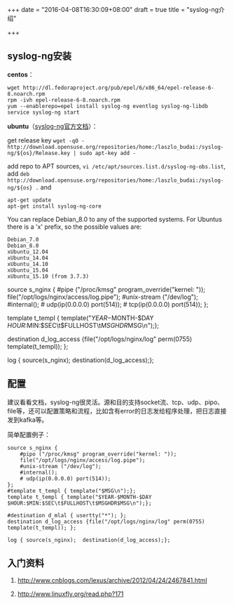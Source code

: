 +++
date = "2016-04-08T16:30:09+08:00"
draft = true
title = "syslog-ng介绍"

+++
## syslog-ng安装

**centos**：

	wget http://dl.fedoraproject.org/pub/epel/6/x86_64/epel-release-6-8.noarch.rpm
	rpm -ivh epel-release-6-8.noarch.rpm
	yum --enablerepo=epel install syslog-ng eventlog syslog-ng-libdb
	service syslog-ng start

**ubuntu**（[syslog-ng官方文档](https://syslog-ng.gitbooks.io/getting-started/content/chapters/chapter_0/section_1.html)）：


get release key
    `wget -qO -  http://download.opensuse.org/repositories/home:/laszlo_budai:/syslog-ng/${os}/Release.key | sudo apt-key add -`

add repo to APT sources, `vi /etc/apt/sources.list.d/syslog-ng-obs.list`, add
    `deb  http://download.opensuse.org/repositories/home:/laszlo_budai:/syslog-ng/${os} .`
and

    apt-get update
    apt-get install syslog-ng-core

You can replace Debian_8.0 to any of the supported systems. For Ubuntus there is a 'x' prefix, so the possible values are:

    Debian_7.0
    Debian_8.0
    xUbuntu_12.04
    xUbuntu_14.04
    xUbuntu_14.10
    xUbuntu_15.04
    xUbuntu_15.10 (from 3.7.3)


source s_nginx {
        #pipe ("/proc/kmsg" program_override("kernel: "));
        file("/opt/logs/nginx/access/log.pipe");
        #unix-stream ("/dev/log");
        #internal();
        # udp(ip(0.0.0.0) port(514));
        # tcp(ip(0.0.0.0) port(514));
};

template t_templ { template("$YEAR-$MONTH-$DAY $HOUR:$MIN:$SEC\t$FULLHOST\t$MSGHDR$MSG\n");};

destination d_log_access {file("/opt/logs/nginx/log" perm(0755) template(t_templ)); };

log { source(s_nginx);  destination(d_log_access);};

## 配置
建议看看文档，syslog-ng很灵活。源和目的支持socket流、tcp、udp、pipo、file等，还可以配置策略和流程，比如含有error的日志发给程序处理，把日志直接发到kafka等。

简单配置例子：

	source s_nginx {
        #pipo ("/proc/kmsg" program_override("kernel: "));
        file("/opt/logs/nginx/access/log.pipe");
        #unix-stream ("/dev/log");
        #internal();
        # udp(ip(0.0.0.0) port(514));
	};
	#template t_templ { template("$MSG\n");};
	template t_templ { template("$YEAR-$MONTH-$DAY $HOUR:$MIN:$SEC\t$FULLHOST\t$MSGHDR$MSG\n");};

	#destination d_mlal { usertty("*"); };
	destination d_log_access {file("/opt/logs/nginx/log" perm(0755) template(t_templ)); };

	log { source(s_nginx);  destination(d_log_access);};

## 入门资料

1. http://www.cnblogs.com/lexus/archive/2012/04/24/2467841.html

2. http://www.linuxfly.org/read.php?171

